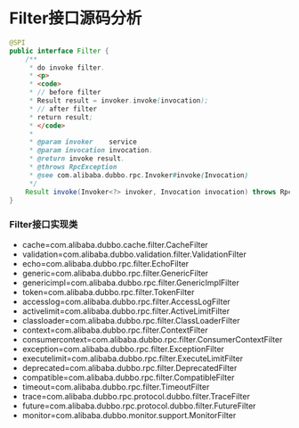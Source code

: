 # Filter接口源码分析

```java
@SPI
public interface Filter {
    /**
     * do invoke filter.
     * <p>
     * <code>
     * // before filter
     * Result result = invoker.invoke(invocation);
     * // after filter
     * return result;
     * </code>
     *
     * @param invoker    service
     * @param invocation invocation.
     * @return invoke result.
     * @throws RpcException
     * @see com.alibaba.dubbo.rpc.Invoker#invoke(Invocation)
     */
    Result invoke(Invoker<?> invoker, Invocation invocation) throws RpcException;
}
```

### Filter接口实现类

- cache=com.alibaba.dubbo.cache.filter.CacheFilter
- validation=com.alibaba.dubbo.validation.filter.ValidationFilter
- echo=com.alibaba.dubbo.rpc.filter.EchoFilter
- generic=com.alibaba.dubbo.rpc.filter.GenericFilter
- genericimpl=com.alibaba.dubbo.rpc.filter.GenericImplFilter
- token=com.alibaba.dubbo.rpc.filter.TokenFilter
- accesslog=com.alibaba.dubbo.rpc.filter.AccessLogFilter
- activelimit=com.alibaba.dubbo.rpc.filter.ActiveLimitFilter
- classloader=com.alibaba.dubbo.rpc.filter.ClassLoaderFilter
- context=com.alibaba.dubbo.rpc.filter.ContextFilter
- consumercontext=com.alibaba.dubbo.rpc.filter.ConsumerContextFilter
- exception=com.alibaba.dubbo.rpc.filter.ExceptionFilter
- executelimit=com.alibaba.dubbo.rpc.filter.ExecuteLimitFilter
- deprecated=com.alibaba.dubbo.rpc.filter.DeprecatedFilter
- compatible=com.alibaba.dubbo.rpc.filter.CompatibleFilter
- timeout=com.alibaba.dubbo.rpc.filter.TimeoutFilter
- trace=com.alibaba.dubbo.rpc.protocol.dubbo.filter.TraceFilter
- future=com.alibaba.dubbo.rpc.protocol.dubbo.filter.FutureFilter
- monitor=com.alibaba.dubbo.monitor.support.MonitorFilter



